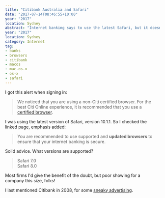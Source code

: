 ```yaml
---
title: "Citibank Australia and Safari"
date: "2017-07-14T08:46:55+10:00"
year: "2017"
location: Sydney
abstract: "Internet banking says to use the latest Safari, but it doesn’t support it."
year: "2017"
location: Sydney
category: Internet
tag:
- banks
- browsers
- citibank
- macos
- mac-os-x
- os-x
- safari
---
```

I got this alert when signing in:

> We noticed that you are using a non-Citi certified browser. For the best Citi Online experience, it is recommended that you use a [certified browser].

I was using the latest version of Safari, version 10.1.1. So I checked the linked page, emphasis added:

> You are recommended to use supported and **updated browsers** to ensure that your internet banking is secure.

Solid advice. What versions are supported?

> Safari 7.0  
> Safari 8.0

Most firms I'd give the benefit of the doubt, but poor showing for a company this size, folks!

I last mentioned Citibank in 2008, for some [sneaky advertising].

[certified browser]: https://www.citibank.com.au/aus/banking/banking_internetbanking.htm?tab=Supportedbrowser "Citibank Australia: Supported Browsers"
[sneaky advertising]: https://rubenerd.com/p3108/

